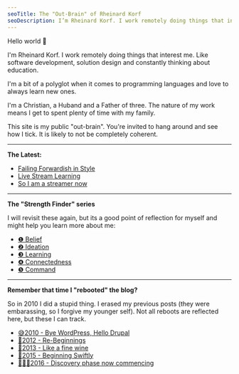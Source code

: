 ```yaml
---
seoTitle: The "Out-Brain" of Rheinard Korf
seoDescription: I’m Rheinard Korf. I work remotely doing things that interest me.
---
```


Hello world 👋

I'm Rheinard Korf. I work remotely doing things that interest me. Like software development, solution design and constantly thinking about education. 

I'm a bit of a polyglot when it comes to programming languages and love to always learn new ones. 

I'm a Christian, a Huband and a Father of three. The nature of my work means I get to spent plenty of time with my family.

This site is my public "out-brain". You're invited to hang around and see how I tick. It is likely to not be completely coherent.

---------------------------------------------

**The Latest:**

* [Failing Forwardish in Style](/posts/failing-forwardish)
* [Live Stream Learning](/posts/live-stream-learning)  
* [So I am a streamer now](/posts/so-i-am-a-streamer-now)  

---------------------------------------------

**The "Strength Finder" series**

I will revisit these again, but its a good point of reflection for myself and might help you learn more about me:

* [❶ Belief](/ashes/20121021-belief)  
* [❷ Ideation](/ashes/20121022-ideation)  
* [❸ Learning](/ashes/20121023-learning)  
* [❹ Connectedness](/ashes/20121024-connectedness)  
* [❺ Command](/ashes/20121025-command)  

---------------------------------------------
**Remember that time I "rebooted" the blog?**

So in 2010 I did a stupid thing. I erased my previous posts (they were embarassing, so I forgive my younger self). Not all reboots are reflected here, but these I can track.

* [😅2010 - Bye WordPress, Hello Drupal](/ashes/20100619-bye-wordpress-hello-drupal)  
* [💪2012 - Re-Beginnings](/ashes/20121017-re-beginnings)  
* [🍷2013 - Like a fine wine](/ashes/20130301-like-a-fine-wine)  
* [🐆2015 - Beginning Swiftly](/ashes/20151205-beginning-swiftly)  
* [🕵🏻‍♂️2016 - Discovery phase now commencing](/ashes/20170201-commence-discovery-phase)  
